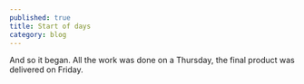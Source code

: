 ```yaml
---
published: true
title: Start of days
category: blog
---
```

And so it began. All the work was done on a Thursday, the final product was delivered on Friday.
